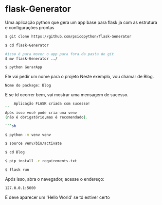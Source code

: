# flask-Generator
Uma aplicação python que gera um app base para flask ja com as estrutura e configurações prontas

```sh
$ git clone https://github.com/psicopython/flask-Generator

$ cd flask-Generator

#isso é para mover o app para fora da pasta do git
$ mv flask-Generator ../

$ python GerarApp

```

Ele vai pedir um nome para o projeto
Neste exemplo, vou chamar de Blog.

```sh
Nome do package: Blog
```
E se td ocorrer bem, vai mostrar uma mensagem de sucesso.
```sh
    Aplicação FLASK criada com sucesso!
``
Após isso você pode cria uma venv
(não é obrigatório,mas é recomendado).

```sh

$ python -m venv venv

$ source venv/bin/activate

$ cd Blog

$ pip install -r requirements.txt

$ flask run

```
Após isso, abra o navegador, acesse o endereço:
```sh
127.0.0.1:5000
```
E deve aparecer um 'Hello World' se td estiver certo
